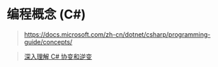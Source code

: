 ﻿# 编程概念 (C#)

> https://docs.microsoft.com/zh-cn/dotnet/csharp/programming-guide/concepts/

> [深入理解 C# 协变和逆变](https://www.cnblogs.com/LoveJenny/archive/2012/03/13/2392747.html)